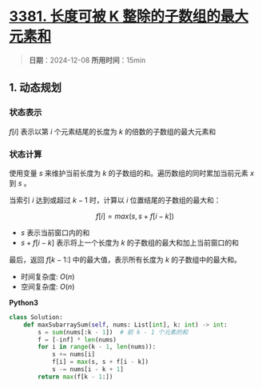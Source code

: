 # [3381. 长度可被 K 整除的子数组的最大元素和](https://leetcode.cn/problems/maximum-subarray-sum-with-length-divisible-by-k/description/)

> **日期**：2024-12-08
> **所用时间**：15min

## 1. 动态规划

### 状态表示

$f[i]$ 表示以第 $i$ 个元素结尾的长度为 $k$ 的倍数的子数组的最大元素和

### 状态计算

使用变量 $s$ 来维护当前长度为 $k$ 的子数组的和。遍历数组的同时累加当前元素 $x$ 到 $s$ 。

当索引 $i$ 达到或超过 $k - 1$ 时，计算以 $i$ 位置结尾的子数组的最大和：

$$
    f[i] = max(s, s + f[i - k])
$$

- $s$ 表示当前窗口内的和
- $s + f[i - k]$ 表示将上一个长度为 $k$ 的子数组的最大和加上当前窗口的和

最后，返回 $f[k - 1:]$ 中的最大值，表示所有长度为 $k$ 的子数组中的最大和。

- 时间复杂度: $O(n)$
- 空间复杂度: $O(n)$

**Python3**

```python
class Solution:
    def maxSubarraySum(self, nums: List[int], k: int) -> int:
        s = sum(nums[:k - 1])  # 前 k - 1 个元素的和
        f = [-inf] * len(nums)
        for i in range(k - 1, len(nums)):
            s += nums[i]
            f[i] = max(s, s + f[i - k])
            s -= nums[i - k + 1]
        return max(f[k - 1:])
```